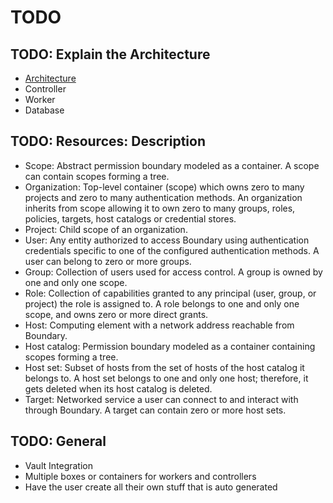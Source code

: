 # TODO

## TODO: Explain the Architecture

- [Architecture](https://learn.hashicorp.com/img/boundary/boundary-resources.png)
- Controller
- Worker
- Database

## TODO: Resources: Description

- Scope: Abstract permission boundary modeled as a container. A scope can contain scopes forming a tree.
- Organization: Top-level container (scope) which owns zero to many projects and zero to many authentication methods. An organization inherits from scope allowing it to own zero to many groups, roles, policies, targets, host catalogs or credential stores.
- Project: Child scope of an organization.
- User: Any entity authorized to access Boundary using authentication credentials specific to one of the configured authentication methods. A user can belong to zero or more groups.
- Group: Collection of users used for access control. A group is owned by one and only one scope.
- Role: Collection of capabilities granted to any principal (user, group, or project) the role is assigned to. A role belongs to one and only one scope, and owns zero or more direct grants.
- Host: Computing element with a network address reachable from Boundary.
- Host catalog: Permission boundary modeled as a container containing scopes forming a tree.
- Host set: Subset of hosts from the set of hosts of the host catalog it belongs to. A host set belongs to one and only one host; therefore, it gets deleted when its host catalog is deleted.
- Target: Networked service a user can connect to and interact with through Boundary. A target can contain zero or more host sets.

## TODO: General

- Vault Integration
- Multiple boxes or containers for workers and controllers
- Have the user create all their own stuff that is auto generated

